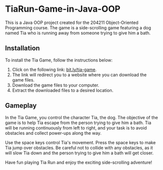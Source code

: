 # TiaRun-Game-in-Java-OOP

This is a Java OOP project created for the 204211 Object-Oriented Programming course. The game is a side-scrolling game featuring a dog named Tia who is running away from someone trying to give him a bath.

## Installation
To install the Tia Game, follow the instructions below:

  1. Click on the following link: [bit.ly/tia-game](http://bit.ly/tia-game).
  2. The link will redirect you to a website where you can download the game files.
  3. Download the game files to your computer.
  4. Extract the downloaded files to a desired location.

## Gameplay
  In the Tia Game, you control the character Tia, the dog. The objective of the game is to help Tia escape from the person trying to give him a bath. Tia will be running continuously from left to right, and your task is to avoid obstacles and collect power-ups along the way.

Use the space keys control Tia's movement. Press the space keys to make Tia jump over obstacles. Be careful not to collide with any obstacles, as it will slow Tia down and the person trying to give him a bath will get closer.

Have fun playing Tia Run and enjoy the exciting side-scrolling adventure!
